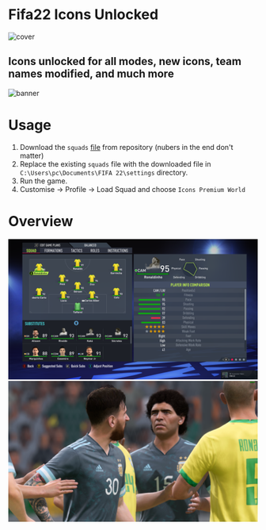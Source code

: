 # Fifa22 Icons Unlocked
![cover](https://hoanghamobile.com/tin-tuc/wp-content/uploads/2024/01/fifa-22-thumb.jpg)

## Icons unlocked for all modes, new icons, team names modified, and much more

![banner](https://www.sporf.com/wp-content/uploads/2021/07/706a46dd-fut21-icons-graphic-xl-m.png)

# Usage
1. Download the `squads` [file](https://github.com/Armen-Jean-Andreasian/Fifa22-Icons-Unlocked/blob/main/README.md) from repository (nubers in the end don't matter)
2. Replace the existing `squads` file with the downloaded file in `C:\Users\pc\Documents\FIFA 22\settings` directory.
3. Run the game.
4. Customise -> Profile -> Load Squad and choose `Icons Premium World`

# Overview
![overview](overview.png)
![Untitled2](Untitled2.png)
